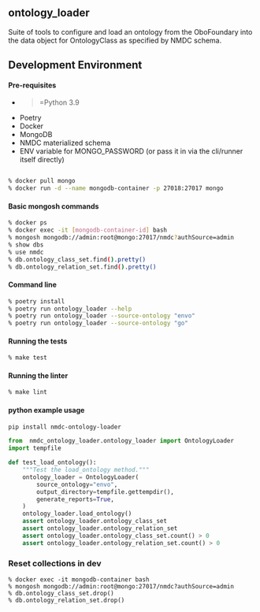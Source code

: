 ## ontology_loader

Suite of tools to configure and load an ontology from the OboFoundary into the data object for OntologyClass as 
specified by NMDC schema.

## Development Environment

#### Pre-requisites

- >=Python 3.9
- Poetry
- Docker
- MongoDB
- NMDC materialized schema
- ENV variable for MONGO_PASSWORD (or pass it in via the cli/runner itself directly)

```bash

% docker pull mongo
% docker run -d --name mongodb-container -p 27018:27017 mongo
```

#### Basic mongosh commands
```bash
% docker ps
% docker exec -it [mongodb-container-id] bash
% mongosh mongodb://admin:root@mongo:27017/nmdc?authSource=admin
% show dbs
% use nmdc
% db.ontology_class_set.find().pretty()
% db.ontology_relation_set.find().pretty()
``` 

#### Command line
```bash
% poetry install
% poetry run ontology_loader --help
% poetry run ontology_loader --source-ontology "envo"
% poetry run ontology_loader --source-ontology "go"
```

#### Running the tests
```bash
% make test
```

#### Running the linter
```bash
% make lint
```

#### python example usage
```bash
pip install nmdc-ontology-loader
```

```python
from  nmdc_ontology_loader.ontology_loader import OntologyLoader
import tempfile

def test_load_ontology():
    """Test the load_ontology method."""
    ontology_loader = OntologyLoader(
        source_ontology="envo",
        output_directory=tempfile.gettempdir(),
        generate_reports=True,
    )
    ontology_loader.load_ontology()
    assert ontology_loader.ontology_class_set
    assert ontology_loader.ontology_relation_set
    assert ontology_loader.ontology_class_set.count() > 0
    assert ontology_loader.ontology_relation_set.count() > 0
```

### Reset collections in dev

```
% docker exec -it mongodb-container bash
% mongosh mongodb://admin:root@mongo:27017/nmdc?authSource=admin
% db.ontology_class_set.drop()
% db.ontology_relation_set.drop()
```